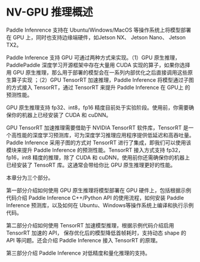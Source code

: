# NV-GPU 推理概述

Paddle Infenrence 支持在 Ubuntu/Windows/MacOS 等操作系统上将模型部署在 GPU 上，同时也支持边缘端硬件，如Jetson NX、 Jetson Nano、 Jetson TX2。

Paddle Inference 支持 GPU 可通过两种方式来实现。（1）GPU 原生推理，PaddlePaddle 深度学习开源框架中存在大量用 CUDA 实现的算子，如果你选择用 GPU 原生推理，那么用于部署的模型会在一系列内部优化之后直接调用这些原生算子实现 ；（2）GPU TensorRT 加速推理，Paddle Inference 将模型通过子图的方式接入 TensorRT，通过 TensorRT 来提升 Paddle Inference 在 GPU上 的预测性能。

GPU 原生推理支持 fp32、int8，fp16 精度目前处于实验阶段。使用前，你需要确保你的机器上已经安装了 CUDA 和 cuDNN。

GPU TensorRT 加速推理需要借助于 NVIDIA TensorRT 软件库，TensorRT 是一个高性能的深度学习预测库，可为深度学习推理应用程序提供低延迟和高吞吐量。Paddle Inference 采用子图的方式对 TensorRT 进行了集成，即我们可以使用该模块来提升 Paddle Inference 的预测性能。TensorRT 接入方式支持 fp32，fp16，int8 精度的推理，除了 CUDA 和 cuDNN，使用前你还需确保你的机器上已经安装了 TensoRT 库。这通常会带给你比 GPU 原生推理更好的性能。


本章分为三个部分。

第一部分介绍如何使用 GPU 原生推理将模型部署在 GPU 硬件上，包括根据示例代码介绍 Paddle Inference C++/Python API 的使用流程，如何安装 Paddle Inference 预测库，以及如何在 Ubuntu、Windows等操作系统上编译和执行示例代码。

第二部分介绍如何使用 TensorRT 加速模型推理，根据示例代码介绍启用 TensorRT 加速的 API， 保存优化后的模型降低首帧耗时，支持动态 shape 的 API 等问题。还会介绍 Paddle Inference 接入 TensorRT 的原理。

第三部分介绍 Paddle Inference 对低精度和量化推理的支持。
